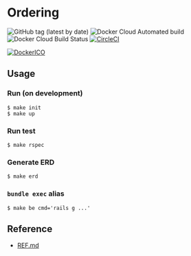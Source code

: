# Ordering

![GitHub tag (latest by date)](https://img.shields.io/github/tag-date/czc-dev/Ordering-system?style=for-the-badge)
![Docker Cloud Automated build](https://img.shields.io/docker/cloud/automated/czcdev/orderingsystem?style=for-the-badge)
![Docker Cloud Build Status](https://img.shields.io/docker/cloud/build/czcdev/orderingsystem?style=for-the-badge)
[![CircleCI](https://circleci.com/gh/czc-dev/Ordering-system.svg?style=svg)](https://circleci.com/gh/czc-dev/Ordering-system)

[![DockerICO](https://dockeri.co/image/czcdev/orderingsystem)](https://hub.docker.com/r/czcdev/orderingsystem)

## Usage

### Run (on development)

```shell
$ make init
$ make up
```

### Run test

```shell
$ make rspec
```

### Generate ERD

```shell
$ make erd
```

### `bundle exec` alias

```shell
$ make be cmd='rails g ...'
```

## Reference

- [REF.md](REF.md)
